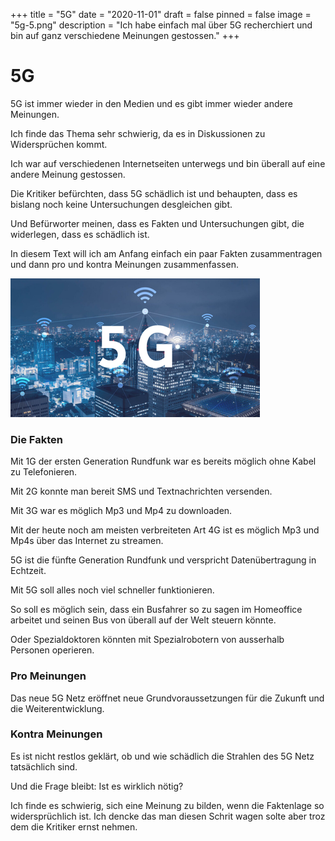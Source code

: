 +++
title = "5G"
date = "2020-11-01"
draft = false
pinned = false
image = "5g-5.png"
description = "Ich habe einfach mal über 5G recherchiert und bin auf ganz verschiedene Meinungen gestossen."
+++
# 5G

5G ist immer wieder in den Medien und es gibt immer wieder andere Meinungen. 

Ich finde das Thema sehr schwierig, da es in Diskussionen zu Widersprüchen kommt.

Ich war auf verschiedenen Internetseiten unterwegs und bin überall auf eine andere Meinung gestossen. 

Die Kritiker befürchten, dass 5G schädlich ist und behaupten, dass es bislang noch keine Untersuchungen desgleichen gibt.

Und Befürworter meinen, dass es Fakten und Untersuchungen gibt, die widerlegen, dass es schädlich ist. 

In diesem Text will ich am Anfang einfach ein paar Fakten zusammentragen und dann pro und kontra Meinungen zusammenfassen.

![](5g-5.png)

### Die Fakten

Mit 1G der ersten Generation Rundfunk war es bereits möglich ohne Kabel zu Telefonieren.

Mit 2G konnte man bereit SMS und Textnachrichten versenden.

Mit 3G war es möglich Mp3 und Mp4 zu downloaden.

Mit der heute noch am meisten verbreiteten Art 4G ist es möglich Mp3 und Mp4s über das Internet zu streamen.

5G ist die fünfte Generation Rundfunk und verspricht Datenübertragung in Echtzeit.

Mit 5G soll alles noch viel schneller funktionieren.

So soll es möglich sein, dass ein Busfahrer so zu sagen im Homeoffice arbeitet und seinen Bus von überall auf der Welt steuern könnte.

Oder Spezialdoktoren könnten mit Spezialrobotern von ausserhalb Personen operieren.

### Pro Meinungen

Das neue 5G Netz eröffnet neue Grundvoraussetzungen für die Zukunft und die Weiterentwicklung.

### Kontra Meinungen

Es ist nicht restlos geklärt, ob und wie schädlich die Strahlen des 5G Netz tatsächlich sind.

Und die Frage bleibt: Ist es wirklich nötig?

Ich finde es schwierig, sich eine Meinung zu bilden, wenn die Faktenlage so widersprüchlich ist. Ich dencke das man diesen Schrit wagen solte aber troz dem die Kritiker ernst nehmen.